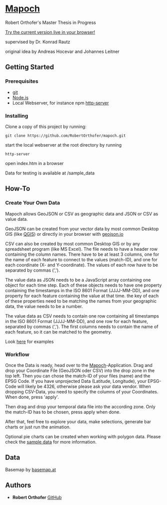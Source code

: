 # [Mapoch](https://robertorthofer.github.io/mapoch/openlayers/)

Robert Orthofer's Master Thesis in Progress

[Try the current version live in your browser!](https://robertorthofer.github.io/mapoch/openlayers/)

supervised by Dr. Konrad Rautz

original idea by Andreas Hocevar and Johannes Leitner

## Getting Started

### Prerequisites

* [git](https://git-scm.com/downloads)
* [Node.js](https://nodejs.org/en/)
* Local Webserver, for instance npm [http-server](https://www.npmjs.com/package/http-server)

### Installing

Clone a copy of this project by running:
```
git clone https://github.com/RobertOrthofer/mapoch.git
```

start the local webserver at the root directory by running

```
http-server
```
open index.htm in a browser

Data for testing is available at /sample_data

## How-To

### Create Your Own Data

Mapoch allows GeoJSON or CSV as geographic data and JSON or CSV as value data.

GeoJSON can be created from your vector data by most common Desktop GIS (like [QGIS](https://www.qgis.org/en/site/)) or directly in your browser with [geojson.io](geojson.io)

CSV can also be created by most common Desktop GIS or by any spreadsheet program (like MS Excel). The file needs to have a header row containing the column names. There have to be at least 3 columns, one for the name of each feature to connect to the values (match-ID), and one for each coordinate (X- and Y-coordinate). The values of each row have to be separated by commas (',').

The value data as JSON needs to be a JavaScript array containing one object for each time step. Each of these objects needs to have one property containing the timestamps in the ISO 8601 Format (JJJJ-MM-DD), and one property for each feature containing the value at that time. the key of each of these properties need to be matching the names from your geographic data, the value needs to be a number.

The value data as CSV needs to contain one row containing all timestamps in the ISO 8601 Format (JJJJ-MM-DD), and one row for each feature, separated by commas (','). The first columns needs to contain the name of each feature, so it can be matched to the geometry.

Look [here](https://github.com/RobertOrthofer/mapoch/tree/master/sample_data) for examples

### Workflow

Once the Data is ready, head over to the [Mapoch](https://robertorthofer.github.io/mapoch/openlayers/)-Application. Drag and drop your Coordinate File (GeoJSON oder CSV) into the drop zone in the top left. Then you can chose the match-ID of your files (name) and the EPSG Code. If you have unprojected Data (Latitude, Longitude), your EPSG-Code will likely be 4326, otherwise please ask your data vendor. When dropping CSV-Data, you need to specify the columns of your Coordinates. When done, press 'apply'.

Then drag and drop your temporal data file into the according zone. Only the match-ID has to be chosen, press apply when done.

After that, feel free to explore your data, make selections, generate bar charts or just run the animation.

Optional pie charts can be created when working with polygon data. Please check the [sample data]((https://github.com/RobertOrthofer/mapoch/tree/master/sample_data)) for more information.

## Data

Basemap by [basemap.at](basemap.at)

## Authors

* **Robert Orthofer**  [GitHub](https://github.com/RobertOrthofer)
